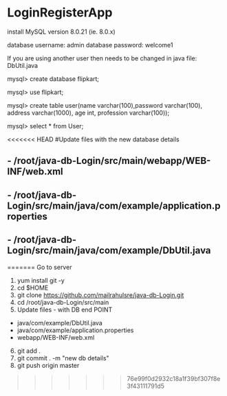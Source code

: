 # LoginRegisterApp

install MySQL version 8.0.21   (ie. 8.0.x)

database username: admin
database password: welcome1

If you are using another user then needs to be changed in java file: DbUtil.java

mysql> create database flipkart;

mysql> use flipkart;

mysql> create table user(name varchar(100),password varchar(100), address varchar(1000), age int, profession varchar(100));

mysql> select * from User;

<<<<<<< HEAD
#Update files with the new database details

## - /root/java-db-Login/src/main/webapp/WEB-INF/web.xml
## - /root/java-db-Login/src/main/java/com/example/application.properties
## - /root/java-db-Login/src/main/java/com/example/DbUtil.java
=======
Go to server

1. yum install git -y 
2. cd $HOME
3. git clone https://github.com/mailrahulsre/java-db-Login.git
4. cd /root/java-db-Login/src/main
5. Update files - with DB end POINT
  - java/com/example/DbUtil.java
  - java/com/example/application.properties
  - webapp/WEB-INF/web.xml
  
  6. git add .
  7. git commit . -m "new db details"
  8. git push origin master
>>>>>>> 76e99f0d2932c18a1f39bf307f8e3f43111791d5
